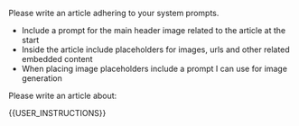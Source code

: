 Please write an article adhering to your system prompts.

- Include a prompt for the main header image related to the article at the start
- Inside the article include placeholders for images, urls and other related embedded content
- When placing image placeholders include a prompt I can use for image generation

Please write an article about:

{{USER_INSTRUCTIONS}}
